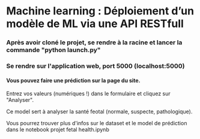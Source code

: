 <h1>Machine learning : Déploiement d’un modèle de ML via une API RESTfull </h1>

<h3>Après avoir cloné le projet, se rendre à la racine et lancer la commande "python launch.py"</h3>

<h3>Se rendre sur l'application web, port 5000 (localhost:5000)</h3>

<h4> Vous pouvez faire une prédiction sur la page du site.</h4>
<p> Entrez vos valeurs (numériques !) dans le formulaire et cliquez sur "Analyser".

<p> Ce model sert à analyser la santé feotal (normale, suspecte, pathologique).<p>
<p> Vous pourrez trouver plus d'infos sur le dataset et le model de prédiction dans le notebook projet fetal health.ipynb</p>
